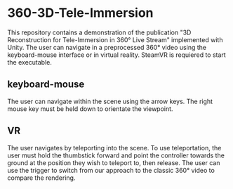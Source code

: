 # 360-3D-Tele-Immersion

This repository contains a demonstration of the publication "3D Reconstruction for Tele-Immersion in 360° Live Stream" implemented with Unity.
The user can navigate in a preprocessed 360° video using the keyboard-mouse interface or in virtual reality.
SteamVR is requiered to start the executable.

## keyboard-mouse

The user can navigate within the scene using the arrow keys.
The right mouse key must be held down to orientate the viewpoint.

## VR

The user navigates by teleporting into the scene.
To use teleportation, the user must hold the thumbstick forward and point the controller towards the ground at the position they wish to teleport to, then release. 
The user can use the trigger to switch from our approach to the classic 360° video to compare the rendering.